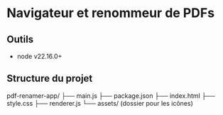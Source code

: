 # Navigateur et renommeur de PDFs

## Outils
- node v22.16.0+

## Structure du projet
pdf-renamer-app/
├── main.js
├── package.json
├── index.html
├── style.css
├── renderer.js
└── assets/ (dossier pour les icônes)